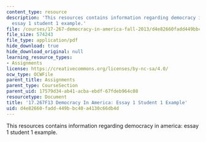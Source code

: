 ```yaml
---
content_type: resource
description: 'This resources contains information regarding democracy in america:
  essay 1 student 1 example.'
file: /courses/17-267-democracy-in-america-fall-2013/d4e82660fadd449bbc40a4130c66db4d_MIT17_267F13Stu1Essay1.pdf
file_size: 574243
file_type: application/pdf
hide_download: true
hide_download_original: null
learning_resource_types:
- Assignments
license: https://creativecommons.org/licenses/by-nc-sa/4.0/
ocw_type: OCWFile
parent_title: Assignments
parent_type: CourseSection
parent_uid: 17579d34-ab41-acba-ebdf-67fdeb964c08
resourcetype: Document
title: '17.267F13 Democracy In America: Essay 1 Student 1 Example'
uid: d4e82660-fadd-449b-bc40-a4130c66db4d
---
```

This resources contains information regarding democracy in america: essay 1 student 1 example.